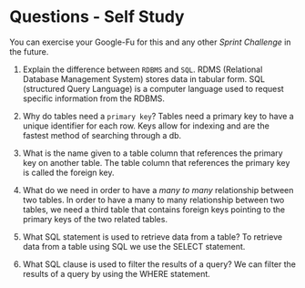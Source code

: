 # Questions - Self Study

You can exercise your Google-Fu for this and any other _Sprint Challenge_ in the future.

1.  Explain the difference between `RDBMS` and `SQL`.
      RDMS (Relational Database Management System) stores data in tabular form. SQL (structured Query Language) is a computer language used to request specific information from the RDBMS.

2.  Why do tables need a `primary key`?
      Tables need a primary key to have a unique identifier for each row. Keys allow for indexing and are the fastest method of searching through a db.

3.  What is the name given to a table column that references the primary key on another table.
      The table column that references the primary key is called the foreign key.

4.  What do we need in order to have a _many to many_ relationship between two tables.
      In order to have a many to many relationship between two tables, we need a third table that contains foreign keys pointing to the primary keys of the two related tables.

5.  What SQL statement is used to retrieve data from a table?
      To retrieve data from a table using SQL we use the SELECT statement.

6.  What SQL clause is used to filter the results of a query?
      We can filter the results of a query by using the WHERE statement.
